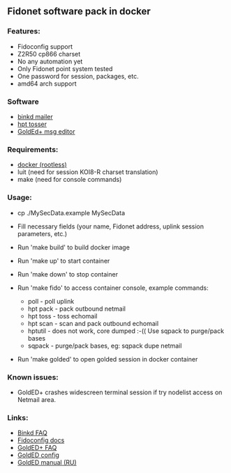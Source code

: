 ## Fidonet software pack in docker
### Features:
- Fidoconfig support
- Z2R50 cp866 charset
- No any automation yet
- Only Fidonet point system tested
- One password for session, packages, etc.
- amd64 arch support

### Software
- [binkd mailer](https://github.com/pgul/binkd)
- [hpt tosser](https://github.com/huskyproject)
- [GoldEd+ msg editor](https://github.com/golded-plus/golded-plus)

### Requirements:
- [docker (rootless)](https://docs.docker.com/engine/security/rootless/)
- luit (need for session KOI8-R charset translation)
- make (need for console commands)

### Usage:

- cp ./MySecData.example MySecData
- Fill necessary fields (your name, Fidonet address, uplink session parameters, etc.)
- Run 'make build' to build docker image
- Run 'make up' to start container
- Run 'make down' to stop container

- Run 'make fido' to access container console, example commands:
	- poll - poll uplink
	- hpt pack - pack outbound netmail
	- hpt toss - toss echomail
	- hpt scan - scan and pack outbound echomail
	- hptutil - does not work, core dumped :-(( Use sqpack to purge/pack bases
	- sqpack - purge/pack bases, eg: sqpack dupe netmail
- Run 'make golded' to open golded session in docker container

### Known issues:
- GoldED+ crashes widescreen terminal session if try nodelist access on Netmail area.

### Links:
- [Binkd FAQ](https://github.com/pgul/binkd/blob/master/binkdfaq-en.txt)
- [Fidoconfig docs](http://www.textfiles.com/fidonet-on-the-internet/husky/fidoconf.htm)
- [GoldED+ FAQ](https://github.com/golded-plus/golded-plus/blob/master/docs/rusfaq_utf8.txt)
- [GoldED config](https://fidopedia.fido.de/index.php?title=Golded_cfg)
- [GoldED manual (RU)](https://sabini.ch/fidonet/rukovodstvo-polzovatelya-golded.html)